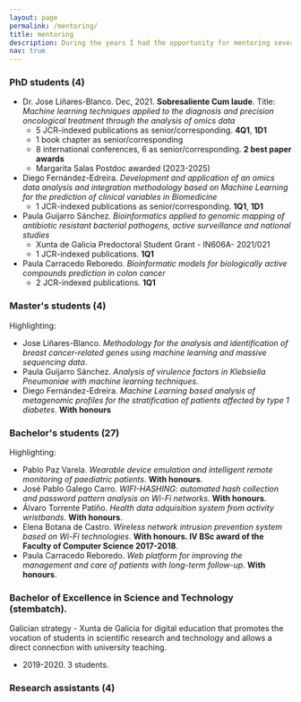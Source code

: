 ```yaml
---
layout: page
permalink: /mentoring/
title: mentoring
description: During the years I had the opportunity for mentoring several students
nav: true
---
```


### PhD students (4)

* Dr. Jose Liñares-Blanco. Dec, 2021. **Sobresaliente Cum laude**. Title: _Machine learning techniques applied to the diagnosis and precision oncological treatment through the analysis of omics data_
    * 5 JCR-indexed publications as senior/corresponding. **4Q1**, **1D1**
    * 1 book chapter as senior/corresponding
    * 8 international conferences, 6 as senior/corresponding. **2 best paper awards**
    * Margarita Salas Postdoc awarded (2023-2025)
* Diego Fernández-Edreira. _Development and application of an omics data analysis and integration methodology based on Machine Learning for the prediction of clinical variables in Biomedicine_
    * 1 JCR-indexed publications as senior/corresponding. **1Q1**, **1D1**
* Paula Guijarro Sánchez. _Bioinformatics applied to genomic mapping of antibiotic resistant bacterial pathogens, active surveillance and national studies_
    * Xunta de Galicia Predoctoral Student Grant - IN606A- 2021/021
    * 1 JCR-indexed publications. **1Q1**
* Paula Carracedo Reboredo. _Bioinformatic models for biologically active compounds prediction in colon cancer_
    * 2 JCR-indexed publications. **1Q1**

### Master's students (4)

Highlighting:

* Jose Liñares-Blanco. _Methodology for the analysis and identification of breast cancer-related genes using machine learning and massive sequencing data_.
* Paula Guijarro Sánchez. _Analysis of virulence factors in Klebsiella Pneumoniae with machine learning techniques_.
* Diego Fernández-Edreira. _Machine Learning based analysis of metagenomic profiles for the stratification of patients affected by type 1 diabetes_. **With honours**

### Bachelor's students (27)

Highlighting:

* Pablo Paz Varela. _Wearable device emulation and intelligent remote monitoring of paediatric patients_. **With honours**.
* José Pablo Galego Carro. _WIFI-HASHING: automated hash collection and password pattern analysis on Wi-Fi networks_. **With honours**.
* Álvaro Torrente Patiño. _Health data adquisition system from activity wristbands_. **With honours**.
* Elena Botana de Castro. _Wireless network intrusion prevention system based on Wi-Fi technologies_. **With honours. IV BSc award of the Faculty of Computer Science 2017-2018**.
* Paula Carracedo Reboredo. _Web platform for improving the management and care of patients with long-term follow-up_. **With honours**.

### Bachelor of Excellence in Science and Technology (stembatch).

Galician strategy - Xunta de Galicia for digital education that promotes the vocation of students in scientific research and technology and allows a direct connection with university teaching.

* 2019-2020. 3 students.

### Research assistants (4)
